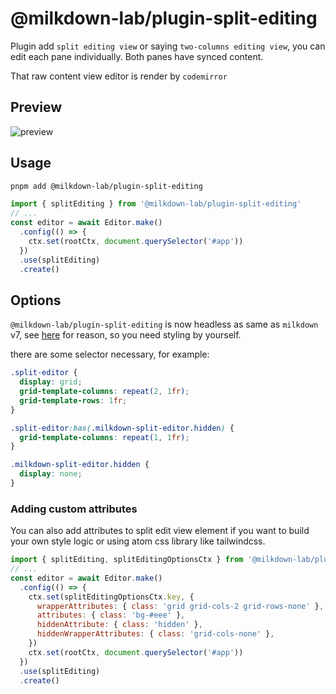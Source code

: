 # @milkdown-lab/plugin-split-editing

Plugin add `split editing view` or saying `two-columns editing view`, you can edit each pane individually. Both panes have synced content.

That raw content view editor is render by `codemirror`

## Preview

![preview](https://user-images.githubusercontent.com/29378026/212620000-6c8ec43e-bb8f-4cab-92bf-cf997451baf7.png)

## Usage

```sh
pnpm add @milkdown-lab/plugin-split-editing
```

```javascript
import { splitEditing } from '@milkdown-lab/plugin-split-editing'
// ...
const editor = await Editor.make()
  .config(() => {
    ctx.set(rootCtx, document.querySelector('#app'))
  })
  .use(splitEditing)
  .create()
```

## Options

`@milkdown-lab/plugin-split-editing` is now headless as same as `milkdown` v7, see [here](https://saul-mirone.github.io/a-brief-introduction-to-milkdown-v7/) for reason, so you need styling by yourself.

there are some selector necessary, for example:

```css
.split-editor {
  display: grid;
  grid-template-columns: repeat(2, 1fr);
  grid-template-rows: 1fr;
}

.split-editor:has(.milkdown-split-editor.hidden) {
  grid-template-columns: repeat(1, 1fr);
}

.milkdown-split-editor.hidden {
  display: none;
}
```

### Adding custom attributes


You can also add attributes to split edit view element if you want to build your own style logic or using atom css library like tailwindcss.

```javascript
import { splitEditing, splitEditingOptionsCtx } from '@milkdown-lab/plugin-split-editing'
// ...
const editor = await Editor.make()
  .config(() => {
    ctx.set(splitEditingOptionsCtx.key, {
      wrapperAttributes: { class: 'grid grid-cols-2 grid-rows-none' },
      attributes: { class: 'bg-#eee' },
      hiddenAttribute: { class: 'hidden' },
      hiddenWrapperAttributes: { class: 'grid-cols-none' },
    })
    ctx.set(rootCtx, document.querySelector('#app'))
  })
  .use(splitEditing)
  .create()
```
